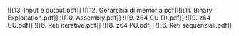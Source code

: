 ![[13. Input e output.pdf]]
![[12. Gerarchia di memoria.pdf]]![[11. Binary Exploitation.pdf]]
![[10. Assembly.pdf]]
![[9. z64 CU (1).pdf]]
![[9. z64 CU.pdf]]
![[6. Reti iterative.pdf]]
![[8. z64 PU.pdf]]
![[6. Reti sequenziali.pdf]]
